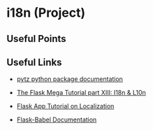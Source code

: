 # i18n (Project)

## Useful Points


## Useful Links

- [pytz python package documentation](https://pytz.sourceforge.net/)

- [The Flask Mega Tutorial part XIII: I18n & L10n](https://blog.miguelgrinberg.com/post/the-flask-mega-tutorial-part-xiii-i18n-and-l10n)

- [Flask App Tutorial on Localization](https://phrase.com/blog/posts/python-localization-flask-applications/)

- [Flask-Babel Documentation](https://python-babel.github.io/flask-babel/)